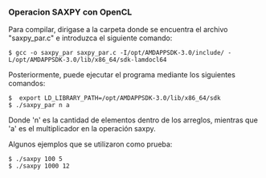 ### Operacion SAXPY con OpenCL

Para compilar, dirigase a la carpeta donde se encuentra el archivo "saxpy_par.c" e introduzca el siguiente comando:

    $ gcc -o saxpy_par saxpy_par.c -I/opt/AMDAPPSDK-3.0/include/ -L/opt/AMDAPPSDK-3.0/lib/x86_64/sdk-lamdocl64

Posteriormente, puede ejecutar el programa mediante los siguientes comandos:

    $  export LD_LIBRARY_PATH=/opt/AMDAPPSDK-3.0/lib/x86_64/sdk
    $ ./saxpy_par n a

Donde 'n' es la cantidad de elementos dentro de los arreglos, mientras que 'a' es el multiplicador en la operación saxpy.

Algunos ejemplos que se utilizaron como prueba:

    $ ./saxpy 100 5
    $ ./saxpy 1000 12
